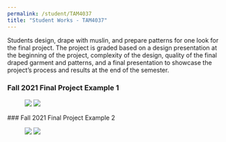 ```yaml
---
permalink: /student/TAM4037
title: "Student Works - TAM4037"
---
```

Students design, drape with muslin, and prepare patterns for one look for the final project. The project is graded based on a design presentation at the beginning of the project, complexity of the design, quality of the final draped garment and patterns, and a final presentation to showcase the project’s process and results at the end of the semester.
### Fall 2021 Final Project Example 1
<figure class="half">
  <a href="https://sibeixia.github.io/projects_data/TAM4037/example1_1.png"><img src="https://sibeixia.github.io/projects_data/TAM4037/example1_1.png"></a>
  <a href="https://sibeixia.github.io/projects_data/TAM4037/example1_2.png"><img src="https://sibeixia.github.io/projects_data/TAM4037/example1_2.png"></a>
</figure>
### Fall 2021 Final Project Example 2
<figure class="half">
  <a href="https://sibeixia.github.io/projects_data/TAM4037/example2_1.jpg"><img src="https://sibeixia.github.io/projects_data/TAM4037/example2_1.jpg"></a>
  <a href="https://sibeixia.github.io/projects_data/TAM4037/example2_2.png"><img src="https://sibeixia.github.io/projects_data/TAM4037/example2_2.png"></a>
</figure>